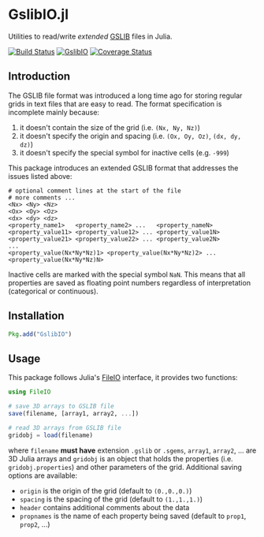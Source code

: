 GslibIO.jl
==========

Utilities to read/write *extended* [GSLIB](http://www.gslib.com/gslib_help/format.html) files in Julia.

[![Build Status](https://travis-ci.org/juliohm/GslibIO.jl.svg?branch=master)](https://travis-ci.org/juliohm/GslibIO.jl)
[![GslibIO](http://pkg.julialang.org/badges/GslibIO_0.5.svg)](http://pkg.julialang.org/?pkg=GslibIO)
[![Coverage Status](https://codecov.io/gh/juliohm/GslibIO.jl/branch/master/graph/badge.svg)](https://codecov.io/gh/juliohm/GslibIO.jl)

Introduction
------------

The GSLIB file format was introduced a long time ago for storing regular grids in text files that are easy to read. The format specification is incomplete mainly because:

1. it doesn't contain the size of the grid (i.e. `(Nx, Ny, Nz)`)
2. it doesn't specify the origin and spacing (i.e. `(Ox, Oy, Oz)`, `(dx, dy, dz)`)
3. it doesn't specify the special symbol for inactive cells (e.g. `-999`)

This package introduces an extended GSLIB format that addresses the issues listed above:

```
# optional comment lines at the start of the file
# more comments ...
<Nx> <Ny> <Nz>
<Ox> <Oy> <Oz>
<dx> <dy> <dz>
<property_name1>   <property_name2> ...   <property_nameN>
<property_value11> <property_value12> ... <property_value1N>
<property_value21> <property_value22> ... <property_value2N>
...
<property_value(Nx*Ny*Nz)1> <property_value(Nx*Ny*Nz)2> ... <property_value(Nx*Ny*Nz)N>
```

Inactive cells are marked with the special symbol `NaN`. This means that all properties are saved as floating point numbers regardless of interpretation (categorical or continuous).

Installation
------------

```julia
Pkg.add("GslibIO")
```

Usage
-----

This package follows Julia's [FileIO](https://github.com/JuliaIO/FileIO.jl) interface, it provides two functions:

```julia
using FileIO

# save 3D arrays to GSLIB file
save(filename, [array1, array2, ...])

# read 3D arrays from GSLIB file
gridobj = load(filename)
```
where `filename` **must have** extension `.gslib` or `.sgems`, `array1`, `array2`, ... are 3D Julia arrays and `gridobj` is an object that holds the properties (i.e. `gridobj.properties`) and other parameters of the grid. Additional saving options are available:

- `origin` is the origin of the grid (default to `(0.,0.,0.)`)
- `spacing` is the spacing of the grid (default to `(1.,1.,1.)`)
- `header` contains additional comments about the data
- `propnames` is the name of each property being saved (default to `prop1`, `prop2`, ...)
